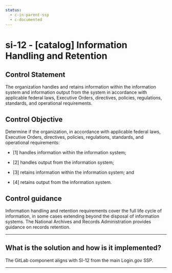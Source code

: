 ```yaml
---
status:
  - c-in-parent-ssp
  - c-documented
---
```


# si-12 - \[catalog\] Information Handling and Retention

## Control Statement

The organization handles and retains information within the information system and information output from the system in accordance with applicable federal laws, Executive Orders, directives, policies, regulations, standards, and operational requirements.

## Control Objective

Determine if the organization, in accordance with applicable federal laws, Executive Orders, directives, policies, regulations, standards, and operational requirements:

- \[1\] handles information within the information system;

- \[2\] handles output from the information system;

- \[3\] retains information within the information system; and

- \[4\] retains output from the information system.

## Control guidance

Information handling and retention requirements cover the full life cycle of information, in some cases extending beyond the disposal of information systems. The National Archives and Records Administration provides guidance on records retention.

______________________________________________________________________

## What is the solution and how is it implemented?

The GitLab component aligns with SI-12 from the main Login.gov SSP.

______________________________________________________________________
